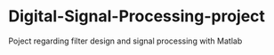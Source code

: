 # Digital-Signal-Processing-project
Poject regarding filter design and signal processing with Matlab
